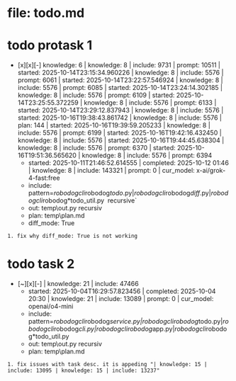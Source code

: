 # file: todo.md


# todo  protask 1
- [x][x][-] knowledge: 6 | knowledge: 8 | include: 9731 | prompt: 10511 | started: 2025-10-14T23:15:34.960226 | knowledge: 8 | include: 5576 | prompt: 6061 | started: 2025-10-14T23:22:57.546924 | knowledge: 8 | include: 5576 | prompt: 6085 | started: 2025-10-14T23:24:14.302185 | knowledge: 8 | include: 5576 | prompt: 6109 | started: 2025-10-14T23:25:55.372259 | knowledge: 8 | include: 5576 | prompt: 6133 | started: 2025-10-14T23:29:12.837943 | knowledge: 8 | include: 5576 | started: 2025-10-16T19:38:43.861742 | knowledge: 8 | include: 5576 | plan: 144 | started: 2025-10-16T19:39:59.205233 | knowledge: 8 | include: 5576 | prompt: 6199 | started: 2025-10-16T19:42:16.432450 | knowledge: 8 | include: 5576 | started: 2025-10-16T19:44:45.638304 | knowledge: 8 | include: 5576 | prompt: 6370 | started: 2025-10-16T19:51:36.565620 | knowledge: 8 | include: 5576 | prompt: 6394
  - started: 2025-10-11T21:46:52.614555 | completed: 2025-10-12 01:46 | knowledge: 8 | include: 143321 | prompt: 0 | cur_model: x-ai/grok-4-fast:free
  - include: pattern=*robodogcli*robodog*todo*.py|*robodogcli*robodog*diff*.py|*robodogcli*robodog*todo_util.py  recursive`
  - out: temp\out.py recursiv 
  - plan: temp\plan.md
  - diff_mode: True
```knowledge
1. fix why diff_mode: True is not working

``` 



# todo  task 2
- [~][x][-]  | knowledge: 21 | include: 47466
  - started: 2025-10-04T16:29:57.823456 | completed: 2025-10-04 20:30 | knowledge: 21 | include: 13089 | prompt: 0 | cur_model: openai/o4-mini
  - include: pattern=*robodogcli*robodog*service.py|*robodogcli*robodog*todo.py|*robodogcli*robodog*cli.py|*robodogcli*robodog*app.py|*robodogcli*robodog*todo_util.py 
  - out: temp\out.py recursiv 
  - plan: temp\plan.md
```knowledge
1. fix issues with task desc. it is appeding "| knowledge: 15 | include: 13095 | knowledge: 15 | include: 13237"
``` 